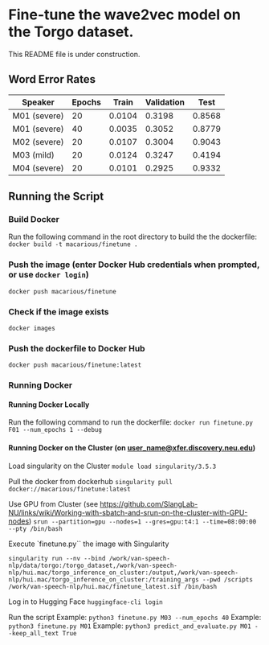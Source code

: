 # Fine-tune the wave2vec model on the Torgo dataset.
This README file is under construction.

## Word Error Rates
| Speaker | Epochs | Train | Validation | Test |
|---------|--------|-------|------------|------|
| M01 (severe) | 20 | 0.0104 | 0.3198 | 0.8568 |
| M01 (severe) | 40 | 0.0035 | 0.3052 | 0.8779 |
| M02 (severe) | 20 | 0.0107 | 0.3004 | 0.9043 |
| M03 (mild)   | 20 | 0.0124 | 0.3247 | 0.4194 |
| M04 (severe) | 20 | 0.0101 | 0.2925 | 0.9332 |

## Running the Script
### Build Docker
Run the following command in the root directory to build the the dockerfile:
`docker build -t macarious/finetune .`

### Push the image (enter Docker Hub credentials when prompted, or use `docker login`)
`docker push macarious/finetune`

### Check if the image exists
`docker images`

### Push the dockerfile to Docker Hub
`docker push macarious/finetune:latest`

### Running Docker

#### Running Docker Locally
Run the following command to run the dockerfile:
`docker run finetune.py F01 --num_epochs 1 --debug`

#### Running Docker on the Cluster (on user_name@xfer.discovery.neu.edu)
Load singularity on the Cluster
`module load singularity/3.5.3`

Pull the docker from dockerhub
`singularity pull docker://macarious/finetune:latest`

Use GPU from Cluster
(see https://github.com/SlangLab-NU/links/wiki/Working-with-sbatch-and-srun-on-the-cluster-with-GPU-nodes)
`srun --partition=gpu --nodes=1 --gres=gpu:t4:1 --time=08:00:00 --pty /bin/bash`

Execute `finetune.py`` the image with Singularity
```
singularity run --nv --bind /work/van-speech-nlp/data/torgo:/torgo_dataset,/work/van-speech-nlp/hui.mac/torgo_inference_on_cluster:/output,/work/van-speech-nlp/hui.mac/torgo_inference_on_cluster:/training_args --pwd /scripts /work/van-speech-nlp/hui.mac/finetune_latest.sif /bin/bash
```

Log in to Hugging Face
`huggingface-cli login`

Run the script
Example: `python3 finetune.py M03 --num_epochs 40`
Example: `python3 finetune.py M01`
Example: `python3 predict_and_evaluate.py M01 --keep_all_text True`
